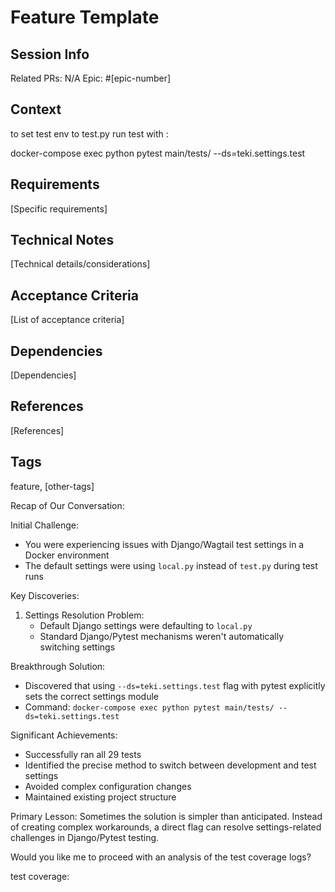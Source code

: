 # Feature Template

## Session Info
Related PRs: N/A
Epic: #[epic-number]

## Context
to set test env to test.py run test with :

docker-compose exec python pytest main/tests/ --ds=teki.settings.test


## Requirements
[Specific requirements]

## Technical Notes
[Technical details/considerations]

## Acceptance Criteria
[List of acceptance criteria]

## Dependencies
[Dependencies]

## References
[References]

## Tags
feature, [other-tags]



Recap of Our Conversation:

Initial Challenge:
- You were experiencing issues with Django/Wagtail test settings in a Docker environment
- The default settings were using `local.py` instead of `test.py` during test runs

Key Discoveries:
1. Settings Resolution Problem:
   - Default Django settings were defaulting to `local.py`
   - Standard Django/Pytest mechanisms weren't automatically switching settings

Breakthrough Solution:
- Discovered that using `--ds=teki.settings.test` flag with pytest explicitly sets the correct settings module
- Command: `docker-compose exec python pytest main/tests/ --ds=teki.settings.test`

Significant Achievements:
- Successfully ran all 29 tests
- Identified the precise method to switch between development and test settings
- Avoided complex configuration changes
- Maintained existing project structure

Primary Lesson:
Sometimes the solution is simpler than anticipated. Instead of creating complex workarounds, a direct flag can resolve settings-related challenges in Django/Pytest testing.

Would you like me to proceed with an analysis of the test coverage logs?


test coverage:

